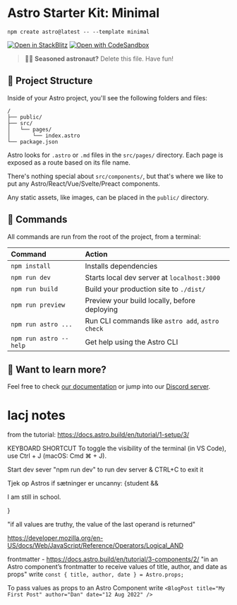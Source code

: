 # Astro Starter Kit: Minimal

```
npm create astro@latest -- --template minimal
```

[![Open in StackBlitz](https://developer.stackblitz.com/img/open_in_stackblitz.svg)](https://stackblitz.com/github/withastro/astro/tree/latest/examples/minimal)
[![Open with CodeSandbox](https://assets.codesandbox.io/github/button-edit-lime.svg)](https://codesandbox.io/s/github/withastro/astro/tree/latest/examples/minimal)

> 🧑‍🚀 **Seasoned astronaut?** Delete this file. Have fun!

## 🚀 Project Structure

Inside of your Astro project, you'll see the following folders and files:

```
/
├── public/
├── src/
│   └── pages/
│       └── index.astro
└── package.json
```

Astro looks for `.astro` or `.md` files in the `src/pages/` directory. Each page is exposed as a route based on its file name.

There's nothing special about `src/components/`, but that's where we like to put any Astro/React/Vue/Svelte/Preact components.

Any static assets, like images, can be placed in the `public/` directory.

## 🧞 Commands

All commands are run from the root of the project, from a terminal:

| Command                | Action                                           |
| :--------------------- | :----------------------------------------------- |
| `npm install`          | Installs dependencies                            |
| `npm run dev`          | Starts local dev server at `localhost:3000`      |
| `npm run build`        | Build your production site to `./dist/`          |
| `npm run preview`      | Preview your build locally, before deploying     |
| `npm run astro ...`    | Run CLI commands like `astro add`, `astro check` |
| `npm run astro --help` | Get help using the Astro CLI                     |

## 👀 Want to learn more?

Feel free to check [our documentation](https://docs.astro.build) or jump into our [Discord server](https://astro.build/chat).

# lacj notes

from the tutorial: https://docs.astro.build/en/tutorial/1-setup/3/

KEYBOARD SHORTCUT
To toggle the visibility of the terminal (in VS Code), use Ctrl + J (macOS: Cmd ⌘ + J).

Start dev sever
"npm run dev" to run dev server & CTRL+C to exit it

Tjek op
Astros if sætninger er uncanny:
{student && <p>I am still in school.</p>}

"if all values are truthy, the value of the last operand is returned"

https://developer.mozilla.org/en-US/docs/Web/JavaScript/Reference/Operators/Logical_AND

frontmatter - https://docs.astro.build/en/tutorial/3-components/2/
"in an Astro component’s frontmatter to receive values of title, author, and date as props" write
`const { title, author, date } = Astro.props;`

To pass values as props to an Astro Component write
`<BlogPost title="My First Post" author="Dan" date="12 Aug 2022" />`
